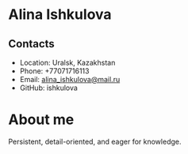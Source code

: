 # Alina Ishkulova
## Contacts 
* Location: Uralsk, Kazakhstan
* Phone: +77071716113
* Email: alina_ishkulova@mail.ru
* GitHub: ishkulova
# About me
  Persistent, detail-oriented, and eager for knowledge.
